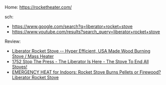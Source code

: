 Home: https://rocketheater.com/

sch:
- https://www.google.com/search?q=liberator+rocket+stove
- https://www.youtube.com/results?search_query=liberator+rocket+stove

Review:
- [Liberator Rocket Stove -- Hyper Efficient, USA Made Wood Burning Stove / Mass Heater](https://youtu.be/RZCa5BpE7Xc)
- [1752 Stop The Press - The Liberator Is Here - The Stove To End All Stoves!](https://youtu.be/mddEzGS-y3o)
- [EMERGENCY HEAT for Indoors: Rocket Stove Burns Pellets or Firewood? Liberator Rocket Stove](https://youtu.be/2BUa_1JuMt0)
